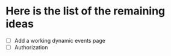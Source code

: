 # Here is the list of the remaining ideas

- [ ] Add a working dynamic events page
- [ ] Authorization